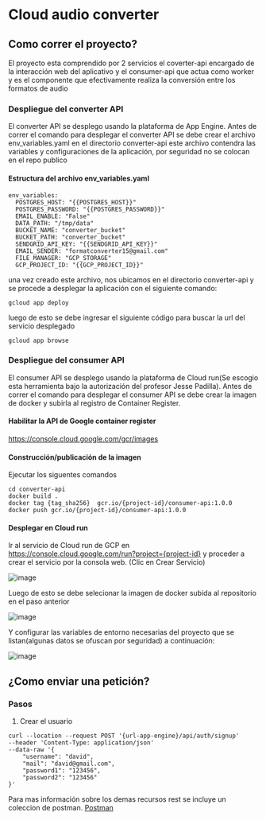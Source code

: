 # Cloud audio converter

## Como correr el proyecto?
El proyecto esta comprendido por 2 servicios el coverter-api encargado de la interacción web del aplicativo y el consumer-api que actua como worker y es el componente que efectivamente realiza la conversión entre los formatos de audio

### Despliegue del converter API
El converter API se desplego usando la plataforma de App Engine.
Antes de correr el comando para desplegar el converter API se debe crear el archivo env_variables.yaml en el directorio converter-api
este archivo contendra las variables y configuraciones de la aplicación, por seguridad no se colocan en el repo publico

#### Estructura del archivo env_variables.yaml
```` 
env_variables:
  POSTGRES_HOST: "{{POSTGRES_HOST}}"
  POSTGRES_PASSWORD: "{{POSTGRES_PASSWORD}}"
  EMAIL_ENABLE: "False"
  DATA_PATH: "/tmp/data"
  BUCKET_NAME: "converter_bucket"
  BUCKET_PATH: "converter_bucket"
  SENDGRID_API_KEY: "{{SENDGRID_API_KEY}}"
  EMAIL_SENDER: "formatconverter15@gmail.com"
  FILE_MANAGER: "GCP_STORAGE"
  GCP_PROJECT_ID: "{{GCP_PROJECT_ID}}"
```` 
una vez creado este archivo, nos ubicamos en el directorio converter-api y se procede a desplegar la aplicación con el siguiente comando:

```` 
gcloud app deploy
```` 

luego de esto se debe ingresar el siguiente código para buscar la url del servicio desplegado

```` 
gcloud app browse
```` 

### Despliegue del consumer API
El consumer API se desplego usando la plataforma de Cloud run(Se escogio esta herramienta bajo la autorización del profesor Jesse Padilla).
Antes de correr el comando para desplegar el consumer API se debe crear la imagen de docker y subirla al registro de Container Register.

#### Habilitar la API de Google container register
https://console.cloud.google.com/gcr/images

#### Construcción/publicación de la imagen
Ejecutar los siguentes comandos

````  
cd converter-api
docker build .
docker tag {tag_sha256}  gcr.io/{project-id}/consumer-api:1.0.0
docker push gcr.io/{project-id}/consumer-api:1.0.0

````  

#### Desplegar en Cloud run
Ir al servicio de Cloud run de GCP en https://console.cloud.google.com/run?project={project-id}
y proceder a crear el servicio por la consola web. (Clic en Crear Servicio) 

![image](https://user-images.githubusercontent.com/3289138/205830226-69e37924-f093-43d1-bf7b-ab35fa6d1d42.png)

Luego de esto se debe selecionar la imagen de docker subida al repositorio en el paso anterior 

![image](https://user-images.githubusercontent.com/3289138/205831760-322fa554-440b-4f2c-a223-22c8574b9554.png)

Y configurar las variables de entorno necesarias del proyecto que se listan(algunas datos se ofuscan por seguridad) a continuación:

![image](https://user-images.githubusercontent.com/3289138/205832421-aa17e593-9d73-47f7-8b57-2a6c47549bcf.png)



## ¿Como enviar una petición?

### Pasos
1. Crear el usuario

```` 
curl --location --request POST '{url-app-engine}/api/auth/signup' 
--header 'Content-Type: application/json' 
--data-raw '{
    "username": "david",
    "mail": "david@gmail.com",
    "password1": "123456",
    "password2": "123456"
}'
```` 

Para mas información sobre los demas recursos rest se incluye un coleccion de postman. [Postman](https://github.com/mrdavidhidalgo/uninades-app-cloud-audio-converter/blob/master/Converter_API.postman_collection.json)
